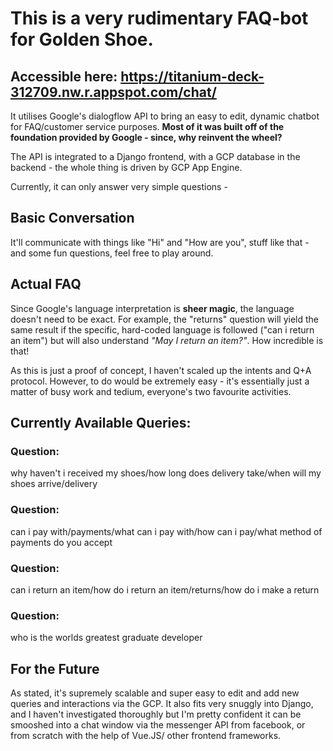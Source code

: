 # This is a very rudimentary FAQ-bot for Golden Shoe.

## Accessible here: https://titanium-deck-312709.nw.r.appspot.com/chat/

It utilises Google's dialogflow API to bring an easy to edit, dynamic chatbot for FAQ/customer service purposes. **Most of it was built off of the foundation provided by Google - since, why reinvent the wheel?**

The API is integrated to a Django frontend, with a GCP database in the backend - the whole thing is driven by GCP App Engine.

Currently, it can only answer very simple questions -

## Basic Conversation

It'll communicate with things like "Hi" and "How are you", stuff like that - and some fun questions, feel free to play around.

## Actual FAQ

Since Google's language interpretation is **sheer magic**, the language doesn't need to be exact. For example, the "returns" question will yield the same result if the specific, hard-coded language is followed ("can i return an item") but will also understand _"May I return an item?"_. How incredible is that!

As this is just a proof of concept, I haven't scaled up the intents and Q+A protocol. However, to do would be extremely easy - it's essentially just a matter of busy work and tedium, everyone's two favourite activities.

## Currently Available Queries:

### Question:
why haven't i received my shoes/how long does delivery take/when will my shoes arrive/delivery

### Question:
can i pay with/payments/what can i pay with/how can i pay/what method of payments do you accept

### Question:
can i return an item/how do i return an item/returns/how do i make a return

### Question:
who is the worlds greatest graduate developer

## For the Future

As stated, it's supremely scalable and super easy to edit and add new queries and interactions via the GCP. It also fits very snuggly into Django, and I haven't investigated thoroughly but I'm pretty confident it can be smooshed into a chat window via the messenger API from facebook, or from scratch with the help of Vue.JS/ other frontend frameworks.
